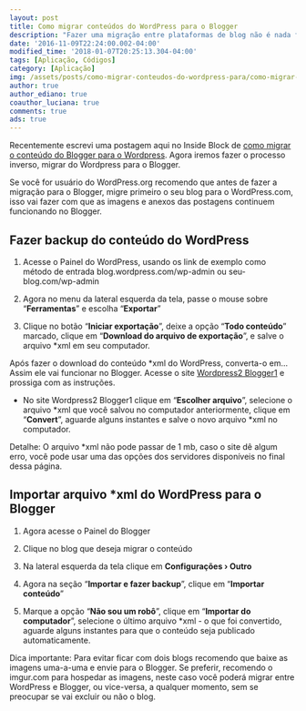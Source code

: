 ```yaml
---
layout: post
title: Como migrar conteúdos do WordPress para o Blogger
description: "Fazer uma migração entre plataformas de blog não é nada fácil, ainda mais sem experiência, mas hoje iremos mostrar o passo-a-passo completo, como migrar conteúdos do WordPress para o Blogger."
date: '2016-11-09T22:24:00.002-04:00'
modified_time: '2018-01-07T20:25:13.304-04:00'
tags: [Aplicação, Códigos]
category: [Aplicação]
img: /assets/posts/como-migrar-conteudos-do-wordpress-para/como-migrar-conteudos-do-wordpress-para.jpg
author: true
author_ediano: true
coauthor_luciana: true
comments: true
ads: true
---
```


Recentemente escrevi uma postagem aqui no Inside Block de <a href="http://www.insideblock.com/posts/como-migrar-conteudos-do-blogger-para-o.html" target="_blank">como migrar o conteúdo do Blogger para o Wordpress</a>. Agora iremos fazer o processo inverso, migrar do Wordpress para o Blogger.

Se você for usuário do WordPress<span/>.org recomendo que antes de fazer a migração para o Blogger,  migre primeiro o seu blog para o WordPress<span/>.com, isso vai fazer com que as imagens e anexos das postagens continuem funcionando no Blogger.

## Fazer backup do conteúdo do WordPress
1. Acesse o Painel do WordPress, usando os link de exemplo como método de entrada blog<span/>.wordpress<span/>.com/wp-admin ou seu-blog<span/>.com/wp-admin

2. Agora no menu da lateral esquerda da tela, passe o mouse sobre “**Ferramentas**” e escolha “**Exportar**”

3. Clique no botão “**Iniciar exportação**”, deixe a opção “**Todo conteúdo**” marcado, clique em “**Download do arquivo de exportação**”, e salve o arquivo *xml em seu computador.

Após fazer o download do conteúdo *xml do WordPress, converta-o em... Assim ele vai funcionar no Blogger. Acesse o site <a href="https://wordpress2blogger1.appspot.com/" rel="nofollow" target="_blank">Wordpress2 Blogger1</a> e prossiga com as instruções.

* No site Wordpress2 Blogger1 clique em “**Escolher arquivo**”, selecione o arquivo *xml que você salvou no computador anteriormente, clique em “**Convert**”, aguarde alguns instantes e salve o novo arquivo *xml no computador.

Detalhe: O arquivo *xml não pode passar de 1 mb, caso o site dê algum erro, você pode usar uma das opções dos servidores disponíveis no final dessa página.

## Importar arquivo *xml do WordPress para o Blogger
1. Agora acesse o Painel do Blogger

2. Clique no blog que deseja migrar o conteúdo

3. Na lateral esquerda da tela clique em **Configurações › Outro**

4. Agora na seção “**Importar e fazer backup**”, clique em “**Importar conteúdo**”

5. Marque a opção “**Não sou um robô**”, clique em “**Importar do computador**”, selecione o último arquivo *xml - o que foi convertido, aguarde alguns instantes para que o conteúdo seja publicado automaticamente.

Dica importante: Para evitar ficar com dois blogs recomendo que baixe as imagens uma-a-uma e envie para o Blogger. Se preferir, recomendo o imgur<span/>.com para hospedar as imagens, neste caso você poderá migrar entre WordPress e Blogger, ou vice-versa, a qualquer momento, sem se preocupar se vai excluir ou não o blog.